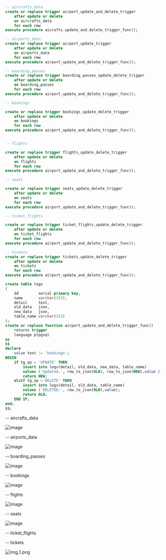 ```sql
-- aircrafts_data
create or replace trigger airport_update_and_delete_trigger
    after update or delete
    on aircrafts_data
    for each row
execute procedure aicrafts_update_and_delete_trigger_func();

-- airports_data
create or replace trigger airport_update_trigger
    after update or delete
    on airports_data
    for each row
execute procedure airport_update_and_delete_trigger_func();

-- boarding_passes
create or replace trigger boarding_passes_update_delete_trigger
    after update or delete
    on boarding_passes
    for each row
execute procedure airport_update_and_delete_trigger_func();

-- bookings

create or replace trigger bookings_update_delete_trigger
    after update or delete
    on bookings
    for each row
execute procedure airport_update_and_delete_trigger_func();


-- flights

create or replace trigger flights_update_delete_trigger
    after update or delete
    on flights
    for each row
execute procedure airport_update_and_delete_trigger_func();

-- seats

create or replace trigger seats_update_delete_trigger
    after update or delete
    on seats
    for each row
execute procedure airport_update_and_delete_trigger_func();

-- ticket_flights

create or replace trigger ticket_flights_update_delete_trigger
    after update or delete
    on ticket_flights
    for each row
execute procedure airport_update_and_delete_trigger_func();

-- tickets
create or replace trigger tickets_update_delete_trigger
    after update or delete
    on tickets
    for each row
execute procedure airport_update_and_delete_trigger_func();

```

```sql
create table logs
(
    id         serial primary key,
    name       varchar(255),
    detail     text,
    old_data   json,
    new_data   json,
    table_name varchar(255)
);
create or replace function airport_update_and_delete_trigger_func()
    returns trigger
    language plpgsql
as
$$
declare
    value text := 'bookings';
BEGIN
    if tg_op = 'UPDATE' THEN
        insert into logs(detail, old_data, new_data, table_name)
        values ('Updated.', row_to_json(OLD), row_to_json(NEW),value );
        return NEW;
    elsif tg_op ='DELETE' THEN
        insert into logs(detail, old_data, table_name)
        values ('DELETED.', row_to_json(OLD),value);
        return OLD;
    END IF;
end;
$$;

```

--     aircrafts_data


![image](https://user-images.githubusercontent.com/122611919/225611618-f29d741d-916f-41cb-9537-f70b324ee97c.png)



-- airports_data


![image](https://user-images.githubusercontent.com/122611919/225611941-b2263104-7b03-47a0-83da-44949c50c0dc.png)




-- boarding_passes



![image](https://user-images.githubusercontent.com/122611919/225612276-c5b7777b-f30f-4c2c-9215-a97ad07f25de.png)


-- bookings


![image](https://user-images.githubusercontent.com/122611919/225612733-d4ce7f27-cdf9-4838-b274-45da15b3f531.png)



-- flights


![image](https://user-images.githubusercontent.com/122611919/225613080-295df043-5018-4244-8875-d7a76cd3b5a2.png)



-- seats


![image](https://user-images.githubusercontent.com/122611919/225613409-e4b6e134-83e2-448c-95ef-b412c8d75ba2.png)




-- ticket_flights



--     tickets

![img_1.png](img_1.png)

